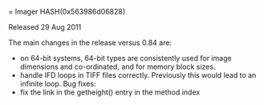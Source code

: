 = Imager HASH(0x563986d06828)

Released 29 Aug 2011

The main changes in the release versus 0.84 are:
- on 64-bit systems, 64-bit types are consistently used for image dimensions and co-ordinated, and for memory block sizes. 
- handle IFD loops in TIFF files correctly. Previously this would lead to an infinite loop. Bug fixes: 
- fix the link in the getheight() entry in the method index